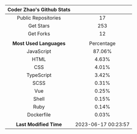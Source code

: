| **Coder Zhao's Github Stats** | |
|:-:|:-:|
| Public Repositories | 17 |
| Get Stars | 253 |
| Get Forks | 12 |
| | |
| **Most Used Languages** | Percentage |
| JavaScript | 87.06% |
| HTML | 4.63% |
| CSS | 4.01% |
| TypeScript | 3.42% |
| SCSS | 0.31% |
| Vue | 0.25% |
| Shell | 0.15% |
| Ruby | 0.14% |
| Dockerfile | 0.03% |
| | |
| **Last Modified Time** | 2023-06-17 00:23:57 |